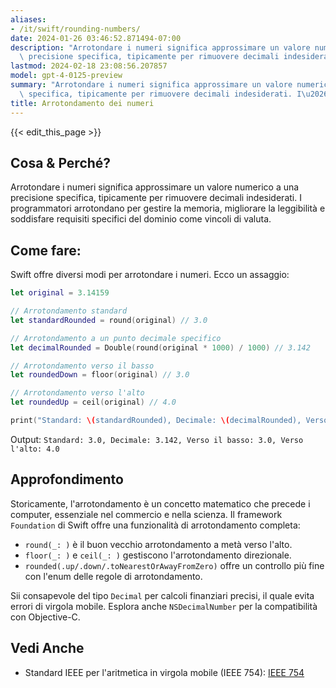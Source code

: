 ```yaml
---
aliases:
- /it/swift/rounding-numbers/
date: 2024-01-26 03:46:52.871494-07:00
description: "Arrotondare i numeri significa approssimare un valore numerico a una\
  \ precisione specifica, tipicamente per rimuovere decimali indesiderati. I\u2026"
lastmod: 2024-02-18 23:08:56.207857
model: gpt-4-0125-preview
summary: "Arrotondare i numeri significa approssimare un valore numerico a una precisione\
  \ specifica, tipicamente per rimuovere decimali indesiderati. I\u2026"
title: Arrotondamento dei numeri
---
```


{{< edit_this_page >}}

## Cosa & Perché?

Arrotondare i numeri significa approssimare un valore numerico a una precisione specifica, tipicamente per rimuovere decimali indesiderati. I programmatori arrotondano per gestire la memoria, migliorare la leggibilità e soddisfare requisiti specifici del dominio come vincoli di valuta.

## Come fare:

Swift offre diversi modi per arrotondare i numeri. Ecco un assaggio:

```Swift
let original = 3.14159

// Arrotondamento standard
let standardRounded = round(original) // 3.0

// Arrotondamento a un punto decimale specifico
let decimalRounded = Double(round(original * 1000) / 1000) // 3.142

// Arrotondamento verso il basso
let roundedDown = floor(original) // 3.0

// Arrotondamento verso l'alto
let roundedUp = ceil(original) // 4.0

print("Standard: \(standardRounded), Decimale: \(decimalRounded), Verso il basso: \(roundedDown), Verso l'alto: \(roundedUp)")
```

Output: `Standard: 3.0, Decimale: 3.142, Verso il basso: 3.0, Verso l'alto: 4.0`

## Approfondimento

Storicamente, l'arrotondamento è un concetto matematico che precede i computer, essenziale nel commercio e nella scienza. Il framework `Foundation` di Swift offre una funzionalità di arrotondamento completa:

- `round(_: )` è il buon vecchio arrotondamento a metà verso l'alto.
- `floor(_: )` e `ceil(_: )` gestiscono l'arrotondamento direzionale.
- `rounded(.up/.down/.toNearestOrAwayFromZero)` offre un controllo più fine con l'enum delle regole di arrotondamento.

Sii consapevole del tipo `Decimal` per calcoli finanziari precisi, il quale evita errori di virgola mobile. Esplora anche `NSDecimalNumber` per la compatibilità con Objective-C.

## Vedi Anche

- Standard IEEE per l'aritmetica in virgola mobile (IEEE 754): [IEEE 754](https://ieeexplore.ieee.org/document/4610935)
